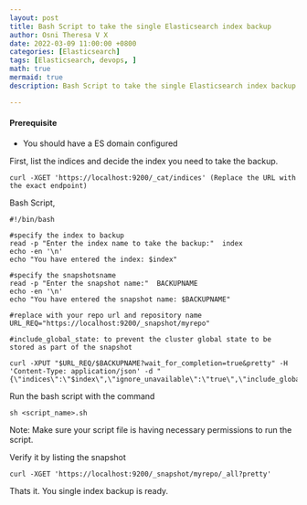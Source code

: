 ```yaml
---
layout: post
title: Bash Script to take the single Elasticsearch index backup
author: Osni Theresa V X
date: 2022-03-09 11:00:00 +0800
categories: [Elasticsearch]
tags: [Elasticsearch, devops, ]
math: true
mermaid: true
description: Bash Script to take the single Elasticsearch index backup

---
```

#### Prerequisite
* You should have a ES domain configured

First, list the indices and decide the index you need to take the backup.

```
curl -XGET 'https://localhost:9200/_cat/indices' (Replace the URL with the exact endpoint)
```

Bash Script,

```
#!/bin/bash

#specify the index to backup
read -p "Enter the index name to take the backup:"  index
echo -en '\n'
echo "You have entered the index: $index"

#specify the snapshotsname
read -p "Enter the snapshot name:"  BACKUPNAME
echo -en '\n'
echo "You have entered the snapshot name: $BACKUPNAME"

#replace with your repo url and repository name
URL_REQ="https://localhost:9200/_snapshot/myrepo"

#include_global_state: to prevent the cluster global state to be stored as part of the snapshot

curl -XPUT "$URL_REQ/$BACKUPNAME?wait_for_completion=true&pretty" -H 'Content-Type: application/json' -d "{\"indices\":\"$index\",\"ignore_unavailable\":\"true\",\"include_global_state\":\"false\"}"
```
Run the bash script with the command

```
sh <script_name>.sh 
```
Note: Make sure your script file is having necessary permissions to run the script.

Verify it by listing the snapshot

```
curl -XGET 'https://localhost:9200/_snapshot/myrepo/_all?pretty'
```
Thats it. You single index backup is ready.

